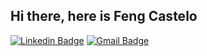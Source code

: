 ## Hi there, here is Feng Castelo

[![Linkedin Badge](https://img.shields.io/badge/-LinkedIn-6633cc?style=flat-square&logo=Linkedin&logoColor=white&link=https://www.linkedin.com/in/ian-castelo-68052429b//)](https://www.linkedin.com/in/ian-castelo-68052429b/)
[![Gmail Badge](https://img.shields.io/badge/-fengcastelo.dev@gmail.com-6633cc?style=flat-square&logo=Gmail&logoColor=white&link=mailto:fengcastelo.dev@gmail.com)](mailto:fengcastelo.dev@gmail.com)
